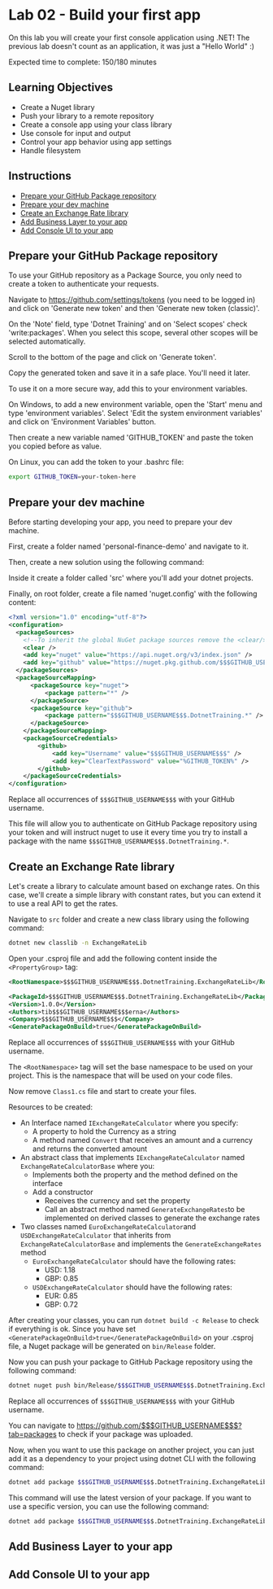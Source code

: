 # Lab 02 - Build your first app

On this lab you will create your first console application using .NET! The previous lab doesn't count as an application, it was just a "Hello World" :)

Expected time to complete: 150/180 minutes

## Learning Objectives

- Create a Nuget library
- Push your library to a remote repository
- Create a console app using your class library
- Use console for input and output
- Control your app behavior using app settings
- Handle filesystem

## Instructions

- [Prepare your GitHub Package repository](#prepare-your-github-package-repository)
- [Prepare your dev machine](#prepare-your-dev-machine)
- [Create an Exchange Rate library](#create-an-exchange-rate-library)
- [Add Business Layer to your app](#add-business-layer-to-your-app)
- [Add Console UI to your app](#add-console-ui-to-your-app)

## Prepare your GitHub Package repository

To use your GitHub repository as a Package Source, you only need to create a token to authenticate your requests.

Navigate to <https://github.com/settings/tokens> (you need to be logged in) and click on 'Generate new token' and then 'Generate new token (classic)'.

On the 'Note' field, type 'Dotnet Training' and on 'Select scopes' check 'write:packages'. When you select this scope, several other scopes will be selected automatically.

Scroll to the bottom of the page and click on 'Generate token'.

Copy the generated token and save it in a safe place. You'll need it later.

To use it on a more secure way, add this to your environment variables.

On Windows, to add a new environment variable, open the 'Start' menu and type 'environment variables'. Select 'Edit the system environment variables' and click on 'Environment Variables' button.

Then create a new variable named 'GITHUB_TOKEN' and paste the token you copied before as value.

On Linux, you can add the token to your .bashrc file:

```bash
export GITHUB_TOKEN=your-token-here
```

## Prepare your dev machine

Before starting developing your app, you need to prepare your dev machine.

First, create a folder named 'personal-finance-demo' and navigate to it.

Then, create a new solution using the following command:

Inside it create a folder called 'src' where you'll add your dotnet projects.

Finally, on root folder, create a file named 'nuget.config' with the following content:

```xml
<?xml version="1.0" encoding="utf-8"?>
<configuration>
  <packageSources>
    <!--To inherit the global NuGet package sources remove the <clear/> line below -->
    <clear />
    <add key="nuget" value="https://api.nuget.org/v3/index.json" />
    <add key="github" value="https://nuget.pkg.github.com/$$$GITHUB_USERNAME$$$/index.json" />
  </packageSources>
  <packageSourceMapping>
      <packageSource key="nuget">
          <package pattern="*" />
      </packageSource>
      <packageSource key="github">
          <package pattern="$$$GITHUB_USERNAME$$$.DotnetTraining.*" />
      </packageSource>
    </packageSourceMapping>
    <packageSourceCredentials>
        <github>
            <add key="Username" value="$$$GITHUB_USERNAME$$$" />
            <add key="ClearTextPassword" value="%GITHUB_TOKEN%" />
        </github>
    </packageSourceCredentials>
</configuration>
```

Replace all occurrences of `$$$GITHUB_USERNAME$$$` with your GitHub username.

This file will allow you to authenticate on GitHub Package repository using your token and will instruct nuget to use it every time you try to install a package with the name `$$$GITHUB_USERNAME$$$.DotnetTraining.*`.

## Create an Exchange Rate library

Let's create a library to calculate amount based on exchange rates. On this case, we'll create a simple library with constant rates, but you can extend it to use a real API to get the rates.

Navigate to `src` folder and create a new class library using the following command:

```bash
dotnet new classlib -n ExchangeRateLib
```

Open your .csproj file and add the following content inside the `<PropertyGroup>` tag:

```xml
<RootNamespace>$$$GITHUB_USERNAME$$$.DotnetTraining.ExchangeRateLib</RootNamespace>

<PackageId>$$$GITHUB_USERNAME$$$.DotnetTraining.ExchangeRateLib</PackageId>
<Version>1.0.0</Version>
<Authors>tib$$$GITHUB_USERNAME$$$erna</Authors>
<Company>$$$GITHUB_USERNAME$$$</Company>
<GeneratePackageOnBuild>true</GeneratePackageOnBuild>
```

Replace all occurrences of `$$$GITHUB_USERNAME$$$` with your GitHub username.

The `<RootNamespace>` tag will set the base namespace to be used on your project. This is the namespace that will be used on your code files.

Now remove `Class1.cs` file and start to create your files.

Resources to be created:

- An Interface named `IExchangeRateCalculator` where you specify:
  - A property to hold the Currency as a string
  - A method named `Convert` that receives an amount and a currency and returns the converted amount
- An abstract class that implements `IExchangeRateCalculator` named `ExchangeRateCalculatorBase` where you:
  - Implements both the property and the method defined on the interface
  - Add a constructor
    - Receives the currency and set the property
    - Call an abstract method named `GenerateExchangeRates`to be implemented on derived classes to generate the exchange rates
- Two classes named `EuroExchangeRateCalculator`and `USDExchangeRateCalculator` that inherits from `ExchangeRateCalculatorBase` and implements the `GenerateExchangeRates` method
  - `EuroExchangeRateCalculator` should have the following rates:
    - USD: 1.18
    - GBP: 0.85
  - `USDExchangeRateCalculator` should have the following rates:
    - EUR: 0.85
    - GBP: 0.72

After creating your classes, you can run `dotnet build -c Release` to check if everything is ok. Since you have set `<GeneratePackageOnBuild>true</GeneratePackageOnBuild>` on your .csproj file, a Nuget package will be generated on `bin/Release` folder.

Now you can push your package to GitHub Package repository using the following command:

```bash
dotnet nuget push bin/Release/$$$GITHUB_USERNAME$$$.DotnetTraining.ExchangeRateLib.1.0.0.nupkg  --source github
```

Replace all occurrences of `$$$GITHUB_USERNAME$$$` with your GitHub username.

You can navigate to <https://github.com/$$$GITHUB_USERNAME$$$?tab=packages> to check if your package was uploaded.

Now, when you want to use this package on another project, you can just add it as a dependency to your project using dotnet CLI with the following command:

```bash
dotnet add package $$$GITHUB_USERNAME$$$.DotnetTraining.ExchangeRateLib
```

This command will use the latest version of your package. If you want to use a specific version, you can use the following command:

```bash
dotnet add package $$$GITHUB_USERNAME$$$.DotnetTraining.ExchangeRateLib --version 1.0.0
```

## Add Business Layer to your app

## Add Console UI to your app
